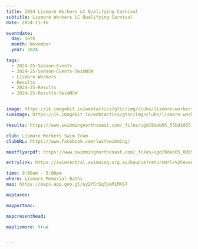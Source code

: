 ```yaml
---
title: 2024 Lismore Workers LC Qualifying Carnival
subtitle: Lismore Workers LC Qualifying Carnival
date: 2024-11-16

eventdate:
  day: 16th
  month: November
  year: 2024

tags:
  - 2024-25-Season-Events
  - 2024-25-Season-Events-SwimNSW
  - Lismore-Workers
  - Results
  - 2024-25-Results
  - 2024-25-Results-SwimNSW


image: https://ik.imagekit.io/webtactics/gtsc/img/clubs/lismore-workers-600x400.jpg
sumimage: https://ik.imagekit.io/webtactics/gtsc/img/clubs/lismore-workers-400x600.jpg

results: https://www.swimmingnorthcoast.com/_files/ugd/8dab05_55bd1035f297428ea5b4b3bdd01cd6bc.pdf

club: Lismore Workers Swim Team 
clubURL: https://www.facebook.com/lwstswimming/

meetflyerpdf: https://www.swimmingnorthcoast.com/_files/ugd/8dab05_0d65084ad83342af912e55310515d5f2.pdf

entrylink: https://swimcentral.swimming.org.au/bounce?returnUrl=%2Fevents%2Fa9f67258-3686-ef11-ac20-000d3ad05ca9%2Fdetail

time: 9:00am - 5:00pm
where: Lismore Memorial Baths
map: https://maps.app.goo.gl/uy2f5rSq7pkM1MXS7

maptaree:

mapportmac:

mapcresenthead:

maplismore: true


---
```



